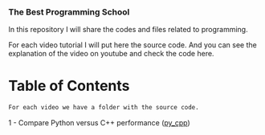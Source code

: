 ### The Best Programming School

In this repository I will share the codes and files related to programming.

For each video tutorial I will put here the source code. And you can see
the explanation of the video on youtube and check the code here.

# Table of Contents

```bash
For each video we have a folder with the source code.
```

1 - Compare Python versus C++ performance ([py_cpp](py_cpp))